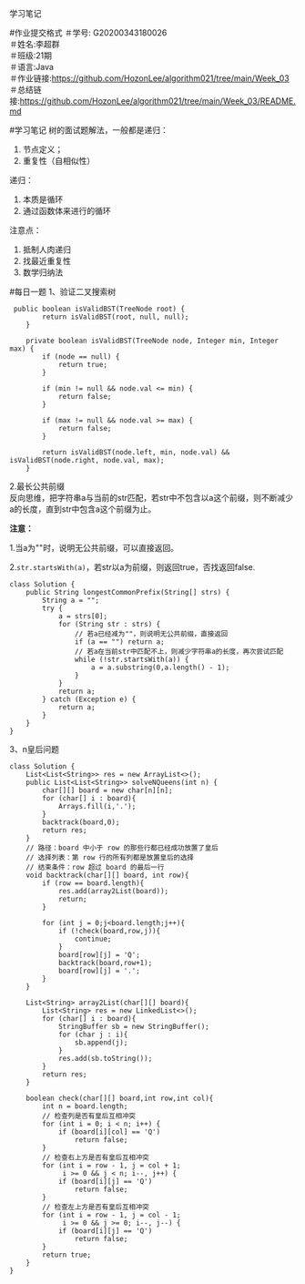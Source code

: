 学习笔记

#作业提交格式
＃学号: G20200343180026  
＃姓名:李超群  
＃班级:21期  
＃语言:Java  
＃作业链接:https://github.com/HozonLee/algorithm021/tree/main/Week_03  
＃总结链接:https://github.com/HozonLee/algorithm021/tree/main/Week_03/README.md

#学习笔记
树的面试题解法，一般都是递归：
1. 节点定义；
2. 重复性（自相似性）

递归：
1. 本质是循环
2. 通过函数体来进行的循环

注意点：
1. 抵制人肉递归
2. 找最近重复性
3. 数学归纳法

#每日一题
1、验证二叉搜索树
```
 public boolean isValidBST(TreeNode root) {
        return isValidBST(root, null, null);
    }

    private boolean isValidBST(TreeNode node, Integer min, Integer max) {
        if (node == null) {
            return true;
        }

        if (min != null && node.val <= min) {
            return false;
        }

        if (max != null && node.val >= max) {
            return false;
        }

        return isValidBST(node.left, min, node.val) && isValidBST(node.right, node.val, max);
    }
```
2.最长公共前缀  
反向思维，把字符串a与当前的str匹配，若str中不包含以a这个前缀，则不断减少a的长度，直到str中包含a这个前缀为止。

**注意：**

1.当a为""时，说明无公共前缀，可以直接返回。

2.`str.startsWith(a)`，若str以a为前缀，则返回true，否找返回false.
```
class Solution {
    public String longestCommonPrefix(String[] strs) {
        String a = "";
        try {
            a = strs[0];
            for (String str : strs) {
                // 若a已经减为""，则说明无公共前缀，直接返回
                if (a == "") return a;
                // 若a在当前str中匹配不上，则减少字符串a的长度，再次尝试匹配
                while (!str.startsWith(a)) {
                    a = a.substring(0,a.length() - 1);
                }
            }
            return a;
        } catch (Exception e) {
            return a;
        }
    }
}
```
3、n皇后问题
```
class Solution {
    List<List<String>> res = new ArrayList<>();
    public List<List<String>> solveNQueens(int n) {
        char[][] board = new char[n][n];
        for (char[] i : board){
            Arrays.fill(i,'.');
        }
        backtrack(board,0);
        return res;
    }
    // 路径：board 中小于 row 的那些行都已经成功放置了皇后
    // 选择列表：第 row 行的所有列都是放置皇后的选择
    // 结束条件：row 超过 board 的最后一行
    void backtrack(char[][] board, int row){
        if (row == board.length){
            res.add(array2List(board));
            return;
        }

        for (int j = 0;j<board.length;j++){
            if (!check(board,row,j)){
                continue;
            }
            board[row][j] = 'Q';
            backtrack(board,row+1);
            board[row][j] = '.';
        }
    }

    List<String> array2List(char[][] board){
        List<String> res = new LinkedList<>();
        for (char[] i : board){
            StringBuffer sb = new StringBuffer();
            for (char j : i){
                sb.append(j);
            }
            res.add(sb.toString());
        }
        return res;
    }

    boolean check(char[][] board,int row,int col){
        int n = board.length;
        // 检查列是否有皇后互相冲突
        for (int i = 0; i < n; i++) {
            if (board[i][col] == 'Q')
                return false;
        }
        // 检查右上方是否有皇后互相冲突
        for (int i = row - 1, j = col + 1;
             i >= 0 && j < n; i--, j++) {
            if (board[i][j] == 'Q')
                return false;
        }
        // 检查左上方是否有皇后互相冲突
        for (int i = row - 1, j = col - 1;
             i >= 0 && j >= 0; i--, j--) {
            if (board[i][j] == 'Q')
                return false;
        }
        return true;
    }
}
```



